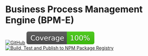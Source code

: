 # Business Process Management Engine (BPM-E)

[![GitHub](https://img.shields.io/github/license/vhidvz/bpme?style=flat)](https://vhidvz.github.io/bpme/)
[![Coverage](https://raw.githubusercontent.com/vhidvz/bpme/master/coverage-badge.svg)](https://htmlpreview.github.io/?https://github.com/vhidvz/bpme/blob/master/docs/coverage/lcov-report/index.html)
[![Build, Test and Publish to NPM Package Registry](https://github.com/vhidvz/bpme/actions/workflows/npm-ci.yml/badge.svg)](https://github.com/vhidvz/bpme/actions/workflows/npm-ci.yml)
